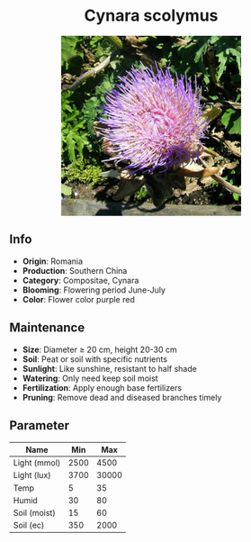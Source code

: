 <h1 align='center'>Cynara scolymus</h1>
<p align="center">
    <img 
        align='center'
        width='320'
        src="../images/cynara scolymus.png" 
        alt='Cynara scolymus' />
</p>

## Info

 - **Origin**: Romania
 - **Production**: Southern China
 - **Category**: Compositae, Cynara
 - **Blooming**: Flowering period June-July
 - **Color**: Flower color purple red

## Maintenance

 - **Size**: Diameter ≥ 20 cm, height 20-30 cm
 - **Soil**: Peat or soil with specific nutrients
 - **Sunlight**: Like sunshine, resistant to half shade
 - **Watering**: Only need keep soil moist
 - **Fertilization**: Apply enough base fertilizers
 - **Pruning**: Remove dead and diseased branches timely

## Parameter

| Name         | Min  | Max   |
|--------------|------|-------|
| Light (mmol) | 2500 | 4500  |
| Light (lux)  | 3700 | 30000 |
| Temp         | 5    | 35    |
| Humid        | 30   | 80    |
| Soil (moist) | 15   | 60    |
| Soil (ec)    | 350  | 2000  |
